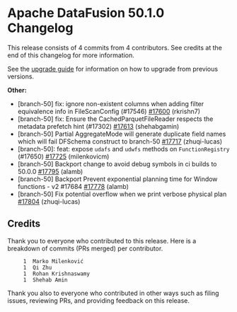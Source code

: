 <!--
Licensed to the Apache Software Foundation (ASF) under one
or more contributor license agreements.  See the NOTICE file
distributed with this work for additional information
regarding copyright ownership.  The ASF licenses this file
to you under the Apache License, Version 2.0 (the
"License"); you may not use this file except in compliance
with the License.  You may obtain a copy of the License at

  http://www.apache.org/licenses/LICENSE-2.0

Unless required by applicable law or agreed to in writing,
software distributed under the License is distributed on an
"AS IS" BASIS, WITHOUT WARRANTIES OR CONDITIONS OF ANY
KIND, either express or implied.  See the License for the
specific language governing permissions and limitations
under the License.
-->

# Apache DataFusion 50.1.0 Changelog

This release consists of 4 commits from 4 contributors. See credits at the end of this changelog for more information.

See the [upgrade guide](https://datafusion.apache.org/library-user-guide/upgrading.html) for information on how to upgrade from previous versions.

**Other:**

- [branch-50] fix: ignore non-existent columns when adding filter equivalence info in FileScanConfig (#17546) [#17600](https://github.com/apache/datafusion/pull/17600) (rkrishn7)
- [branch-50] fix: Ensure the CachedParquetFileReader respects the metadata prefetch hint (#17302) [#17613](https://github.com/apache/datafusion/pull/17613) (shehabgamin)
- [branch-50] Partial AggregateMode will generate duplicate field names which will fail DFSchema construct to branch-50 [#17717](https://github.com/apache/datafusion/pull/17717) (zhuqi-lucas)
- [branch-50]: feat: expose `udafs` and `udwfs` methods on `FunctionRegistry` (#17650) [#17725](https://github.com/apache/datafusion/pull/17725) (milenkovicm)
- [branch-50] Backport change to avoid debug symbols in ci builds to 50.0.0 [#17795](https://github.com/apache/datafusion/pull/17795) (alamb)
- [branch-50] Backport Prevent exponential planning time for Window functions - v2 #17684 [#17778](https://github.com/apache/datafusion/pull/17778) (alamb)
- [branch-50] Fix potential overflow when we print verbose physical plan [#17804](https://github.com/apache/datafusion/pull/17804) (zhuqi-lucas)

## Credits

Thank you to everyone who contributed to this release. Here is a breakdown of commits (PRs merged) per contributor.

```
     1	Marko Milenković
     1	Qi Zhu
     1	Rohan Krishnaswamy
     1	Shehab Amin
```

Thank you also to everyone who contributed in other ways such as filing issues, reviewing PRs, and providing feedback on this release.

